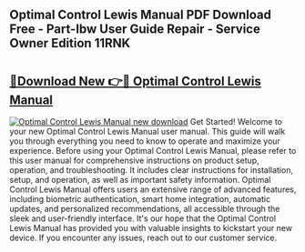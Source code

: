 ## Optimal Control Lewis Manual PDF Download Free - Part-Ibw User Guide Repair - Service Owner Edition 11RNK

# <h2><a href="http://bc84940.oget.top/?id=Optimal+Control+Lewis+Manual">🔗Download New 👉🔴 Optimal Control Lewis Manual</a></h2>

[![Optimal Control Lewis Manual new download](https://i.imgur.com/5g1atiW.png)](http://bc84940.oget.top/?id=Optimal+Control+Lewis+Manual)
Get Started! Welcome to your new Optimal Control Lewis Manual user manual. This guide will walk you through everything you need to know to operate and maximize your experience. Before using your Optimal Control Lewis Manual, please refer to this user manual for comprehensive instructions on product setup, operation, and troubleshooting. It includes clear instructions for installation, setup, and operation, as well as important safety information. Optimal Control Lewis Manual offers users an extensive range of advanced features, including biometric authentication, smart home integration, automatic updates, and personalized recommendations, all accessible through the sleek and user-friendly interface. It's our hope that the Optimal Control Lewis Manual has provided you with valuable insights to kickstart your new device. If you encounter any issues, reach out to our customer service.
